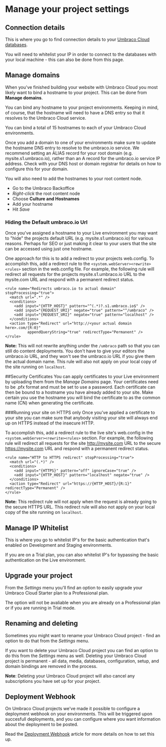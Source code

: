 # Manage your project settings

## Connection details

This is where you go to find connection details to your [Umbraco Cloud databases](../../Databases).

You will need to whitelist your IP in order to connect to the databases with your local machine - this can also be done from this page.

## Manage domains

When you've finished building your website with Umbraco Cloud you most likely want to bind a hostname to your project. This can be done from **Manage domains**.

You can bind any hostname to your project environments. Keeping in mind, of course, that the hostname will need to have a DNS entry so that it resolves to the Umbraco Cloud service.

You can bind a total of 15 hostnames to each of your Umbraco Cloud environments.

Once you add a domain to one of your environments make sure to update the hostname DNS entry to resolve to the umbraco.io service. We recommend setting an ALIAS record for your root domain (e.g. mysite.s1.umbraco.io), rather than an A record for the umbraco.io service IP address. Check with your DNS host or domain registrar for details on how to configure this for your domain. 

You will also need to add the hostnames to your root content node.

* Go to the Umbraco Backoffice
* *Right-click* the root content node
* Choose **Culture and Hostnames**
* Add your hostname
* Hit *Save*

### Hiding the Default umbraco.io Url
Once you've assigned a hostname to your Live environment you may want to "hide" the projects default URL (e.g. mysite.s1.umbraco.io) for various reasons. Perhaps for SEO or just making it clear to your users that the site can be accessed using just one hostname.

One approach for this is to add a redirect to your projects web.config. To accomplish this, add a redirect rule to the `<system.webServer><rewrite><rules>` section in the web.config file. For example, the following rule will redirect all requests for the projects mysite.s1.umbraco.io URL to the mysite.com URL and respond with a permanent redirect status.
        
        
    <rule name="Redirects umbraco.io to actual domain" stopProcessing="true">
      <match url=".*" />
      <conditions>
        <add input="{HTTP_HOST}" pattern="^(.*)?.s1.umbraco.io$" />
        <add input="{REQUEST_URI}" negate="true" pattern="^/umbraco" />
        <add input="{REQUEST_URI}" negate="true" pattern="localhost" />
      </conditions>
      <action type="Redirect" url="http://<your actual domain here>.com/{R:0}" 
              appendQueryString="true" redirectType="Permanent" />
    </rule>

**Note:** This will not rewrite anything under the `/umbraco` path so that you can still do content deployments. You don't have to give your editors the umbraco.io URL, and they won't see the umbraco.io URL if you give them the actual domain name. This rule will also not apply on your local copy of the site running on `localhost`.  

##Security Certificates
You can apply certificates to your Live environment by uploading them from the _Manage Domains_ page. Your certificates need to be .pfx format and must be set to use a password. Each certificate can then be bound to a hostname you have already added to your site. Make certain you use the hostname you will bind the certificate to as the common name (CN) when generating the certificate.

###Running your site on HTTPS only
Once you've applied a certificate to your site you can make sure that anybody visiting your site will always end up on HTTPS instead of the insecure HTTP.

To accomplish this, add a redirect rule to the live site's web.config in the `<system.webServer><rewrite><rules>` section. For example, the following rule will redirect all requests for the site http://mysite.com URL to the secure https://mysite.com URL and respond with a permanent redirect status. 

    <rule name="HTTP to HTTPS redirect" stopProcessing="true">
      <match url="(.*)" />
      <conditions>
        <add input="{HTTPS}" pattern="off" ignoreCase="true" />
        <add input="{HTTP_HOST}" pattern="localhost" negate="true" />
      </conditions>
      <action type="Redirect" url="https://{HTTP_HOST}/{R:1}" redirectType="Permanent" />
    </rule>        

**Note:** This redirect rule will not apply when the request is already going to the secure HTTPS URL. This redirect rule will also not apply on your local copy of the site running on `localhost`.

## Manage IP Whitelist

This is where you go to whitelist IP's for the basic authentication that's enabled on Development and Staging environments.

If you are on a Trial plan, you can also whitelist IP's for bypassing the basic authentication on the Live environment.

## Upgrade your project

From the *Settings* menu you'll find an option to easily upgrade your Umbraco Cloud Starter plan to a Professional plan.

The option will not be avaliable when you are already on a Professional plan or if you are running in Trial mode.

## Renaming and deleting

Sometimes you might want to rename your Umbraco Cloud project - find an option to do that from the *Settings* menu.

If you want to delete your Umbraco Cloud project you can find an option to do this from the *Settings* menu as well. Deleting your Umbraco Cloud project is permanent - all data, media, databases, configuration, setup, and domain bindings are removed in the process.

**Note**: Deleting your Umbraco Cloud project will also cancel any subscriptions you have set up for your project.

## Deployment Webhook

On Umbraco Cloud projects we've made it possible to configure a deployment webhook on your environments. This will be triggered upon succesfull deployments, and you can configure where you want information about the deployment to be posted.

Read the [Deployment Webhook](../../Deployment/Deployment-webhook) article for more details on how to set this up.